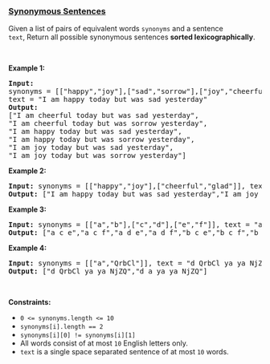### [Synonymous Sentences](https://leetcode.com/problems/synonymous-sentences)

Given a list of pairs of equivalent words&nbsp;<code>synonyms</code> and a sentence <code>text</code>,&nbsp;Return all possible synonymous sentences <strong>sorted lexicographically</strong>.
<p>&nbsp;</p>
<p><strong>Example 1:</strong></p>

<pre>
<strong>Input:
</strong>synonyms = [[&quot;happy&quot;,&quot;joy&quot;],[&quot;sad&quot;,&quot;sorrow&quot;],[&quot;joy&quot;,&quot;cheerful&quot;]],
text = &quot;I am happy today but was sad yesterday&quot;
<strong>Output:
</strong>[&quot;I am cheerful today but was sad yesterday&quot;,
&quot;I am cheerful today but was sorrow yesterday&quot;,
&quot;I am happy today but was sad yesterday&quot;,
&quot;I am happy today but was sorrow yesterday&quot;,
&quot;I am joy today but was sad yesterday&quot;,
&quot;I am joy today but was sorrow yesterday&quot;]
</pre>

<p><strong>Example 2:</strong></p>

<pre>
<strong>Input:</strong> synonyms = [[&quot;happy&quot;,&quot;joy&quot;],[&quot;cheerful&quot;,&quot;glad&quot;]], text = &quot;I am happy today but was sad yesterday&quot;
<strong>Output:</strong> [&quot;I am happy today but was sad yesterday&quot;,&quot;I am joy today but was sad yesterday&quot;]
</pre>

<p><strong>Example 3:</strong></p>

<pre>
<strong>Input:</strong> synonyms = [[&quot;a&quot;,&quot;b&quot;],[&quot;c&quot;,&quot;d&quot;],[&quot;e&quot;,&quot;f&quot;]], text = &quot;a c e&quot;
<strong>Output:</strong> [&quot;a c e&quot;,&quot;a c f&quot;,&quot;a d e&quot;,&quot;a d f&quot;,&quot;b c e&quot;,&quot;b c f&quot;,&quot;b d e&quot;,&quot;b d f&quot;]
</pre>

<p><strong>Example 4:</strong></p>

<pre>
<strong>Input:</strong> synonyms = [[&quot;a&quot;,&quot;QrbCl&quot;]], text = &quot;d QrbCl ya ya NjZQ&quot;
<strong>Output:</strong> [&quot;d QrbCl ya ya NjZQ&quot;,&quot;d a ya ya NjZQ&quot;]
</pre>

<p>&nbsp;</p>
<p><strong>Constraints:</strong></p>

<ul>
	<li><code>0 &lt;=&nbsp;synonyms.length &lt;= 10</code></li>
	<li><code>synonyms[i].length == 2</code></li>
	<li><code>synonyms[i][0] != synonyms[i][1]</code></li>
	<li>All words consist of at most <code>10</code> English letters only.</li>
	<li><code>text</code>&nbsp;is a single space separated sentence of at most <code>10</code> words.</li>
</ul>
